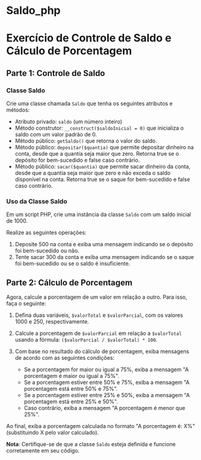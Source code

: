 # Saldo_php
# Exercício de Controle de Saldo e Cálculo de Porcentagem

## Parte 1: Controle de Saldo

### Classe Saldo

Crie uma classe chamada `Saldo` que tenha os seguintes atributos e métodos:

- Atributo privado: `saldo` (um número inteiro)
- Método construtor: `__construct($saldoInicial = 0)` que inicializa o saldo com um valor padrão de 0.
- Método público: `getSaldo()` que retorna o valor do saldo.
- Método público: `depositar($quantia)` que permite depositar dinheiro na conta, desde que a quantia seja maior que zero. Retorna true se o depósito for bem-sucedido e false caso contrário.
- Método público: `sacar($quantia)` que permite sacar dinheiro da conta, desde que a quantia seja maior que zero e não exceda o saldo disponível na conta. Retorna true se o saque for bem-sucedido e false caso contrário.

### Uso da Classe Saldo

Em um script PHP, crie uma instância da classe `Saldo` com um saldo inicial de 1000.

Realize as seguintes operações:

1. Deposite 500 na conta e exiba uma mensagem indicando se o depósito foi bem-sucedido ou não.
2. Tente sacar 300 da conta e exiba uma mensagem indicando se o saque foi bem-sucedido ou se o saldo é insuficiente.

## Parte 2: Cálculo de Porcentagem

Agora, calcule a porcentagem de um valor em relação a outro. Para isso, faça o seguinte:

1. Defina duas variáveis, `$valorTotal` e `$valorParcial`, com os valores 1000 e 250, respectivamente.
2. Calcule a porcentagem de `$valorParcial` em relação a `$valorTotal` usando a fórmula: `($valorParcial / $valorTotal) * 100`.
3. Com base no resultado do cálculo de porcentagem, exiba mensagens de acordo com as seguintes condições:

   - Se a porcentagem for maior ou igual a 75%, exiba a mensagem "A porcentagem é maior ou igual a 75%".
   - Se a porcentagem estiver entre 50% e 75%, exiba a mensagem "A porcentagem está entre 50% e 75%".
   - Se a porcentagem estiver entre 25% e 50%, exiba a mensagem "A porcentagem está entre 25% e 50%".
   - Caso contrário, exiba a mensagem "A porcentagem é menor que 25%".

Ao final, exiba a porcentagem calculada no formato "A porcentagem é: X%" (substituindo X pelo valor calculado).

**Nota**: Certifique-se de que a classe `Saldo` esteja definida e funcione corretamente em seu código.

